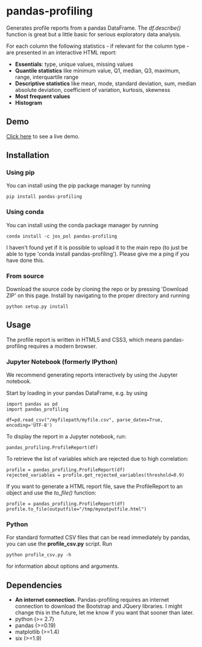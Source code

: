 # pandas-profiling 

Generates profile reports from a pandas DataFrame. The *df.describe()* function is great but a little basic for serious exploratory data analysis. 

For each column the following statistics - if relevant for the column type - are presented in an interactive HTML report:

* **Essentials**:  type, unique values, missing values
* **Quantile statistics** like minimum value, Q1, median, Q3, maximum, range, interquartile range
* **Descriptive statistics** like mean, mode, standard deviation, sum, median absolute deviation, coefficient of variation, kurtosis, skewness
* **Most frequent values**
* **Histogram**

## Demo

[Click here](http://nbviewer.ipython.org/github/JosPolfliet/pandas-profiling/blob/master/examples/meteorites.ipynb) to see a live demo.

## Installation

### Using pip

You can install using the pip package manager by running

    pip install pandas-profiling
    
### Using conda

You can install using the conda package manager by running

    conda install -c jos_pol pandas-profiling

I haven't found yet if it is possible to upload it to the main repo (to just be able to type 'conda install pandas-profiling'). Please give me a ping if you have done this.

### From source

Download the source code by cloning the repo or by pressing 'Download ZIP' on this page. Install by navigating to the proper directory and running

    python setup.py install

## Usage

The profile report is written in HTML5 and CSS3, which means pandas-profiling requires a modern browser. 

### Jupyter Notebook (formerly IPython)

We recommend generating reports interactively by using the Jupyter notebook. 

Start by loading in your pandas DataFrame, e.g. by using

	import pandas as pd
    import pandas_profiling

	df=pd.read_csv("/myfilepath/myfile.csv", parse_dates=True, encoding='UTF-8')

To display the report in a Jupyter notebook, run:

	pandas_profiling.ProfileReport(df)
	
To retrieve the list of variables which are rejected due to high correlation:

    profile = pandas_profiling.ProfileReport(df)
    rejected_variables = profile.get_rejected_variables(threshold=0.9)

If you want to generate a HTML report file, save the ProfileReport to an object and use the *to_file()* function:

    profile = pandas_profiling.ProfileReport(df)
    profile.to_file(outputfile="/tmp/myoutputfile.html")

### Python

For standard formatted CSV files that can be read immediately by pandas, you can use the **profile_csv.py** script. Run

	python profile_csv.py -h

for information about options and arguments.

## Dependencies

* **An internet connection.** Pandas-profiling requires an internet connection to download the Bootstrap and JQuery libraries. I might change this in the future, let me know if you want that sooner than later.
* python (>= 2.7)
* pandas (>=0.19)
* matplotlib  (>=1.4)
* six (>=1.9)



